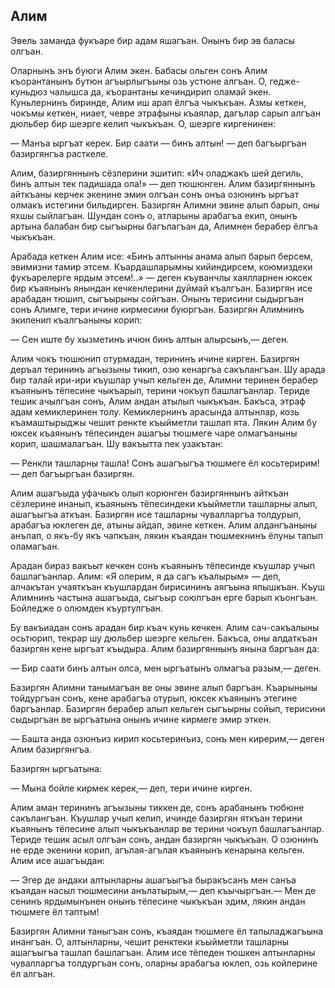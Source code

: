 ## Алим

Эвель заманда фукъаре бир адам яшагъан.
Онынъ бир эв баласы олгъан.

Оларнынъ энъ буюги Алим экен.
Бабасы ольген сонъ Алим къорантанынъ бутюн агъырлыгъыны озь устюне алгъан.
О, гедже-куньдюз чалышса да, къорантаны кечиндирип оламай экен.
Куньлернинъ биринде, Алим иш арап ёлгъа чыкъкъан.
Азмы кеткен, чокъмы кеткен, ниает, чевре этрафыны къаялар, дагълар сарып алгъан дюльбер бир шеэрге келип чыкъкъан.
О, шеэрге киргенинен:

— Манъа ыргъат керек.
Бир саати — бинъ алтын! — деп багъыргъан базиргянгъа расткеле.

Алим, базиргяннынъ сёзлерини эшитип: «Ич оладжакъ шей дегиль, бинъ алтын тек падишада ола!» — деп тюшюнген.
Алим базиргяннынъ айткъаны керчек экенине эмин олгъан сонъ онъа озюнинъ ыргъат олмакъ истегини бильдирген.
Базиргян Алимни эвине алып барып, оны яхшы сыйлагъан.
Шундан сонъ о, атларыны арабагъа екип, онынъ артына балабан бир сыгъырны багълагъан да, Алимнен берабер ёлгъа чыкъкъан.

Арабада кеткен Алим исе: «Бинъ алтынны анама алып барып берсем, эвимизни тамир этсем.
Къардашларымны кийиндирсем, коюмиздеки фукъарелерге ярдым этсем!..» — деген къуванчлы хаялларнен юксек бир къаянынъ янындан кечкенлерини дуймай къалгъан.
Базиргян исе арабадан тюшип, сыгъырыны сойгъан.
Онынъ терисини сыдыргъан сонъ Алимге, тери ичине кирмесини буюргъан.
Базиргян Алимнинъ экиленип къалгъаныны корип:

— Сен иште бу хызметинъ ичюн бинъ алтын алырсынъ,— деген.

Алим чокъ тюшюнип отурмадан, терининъ ичине кирген.
Базиргян деръал терининъ агъызыны тикип, озю кенаргъа сакълангъан.
Шу арада бир талай ири-ири къушлар учып кельген де, Алимни теринен берабер къаянынъ тёпесине чыкъарып, терини чокъуп башлагъанлар.
Териде тешик ачылгъан сонъ, Алим андан атылып чыкъкъан.
Бакъса, этраф адам кемиклеринен толу.
Кемиклернинъ арасында алтынлар, козь къамаштырыджы чешит ренкте къыйметли ташлап ята.
Лякин Алим бу юксек къаянынъ тёпесинден ашагъы тюшмеге чаре олмагъаныны корип, шашмалагъан.
Шу вакъытта пек узакътан:

— Ренкли ташларны ташла!
Сонъ ашагъыгъа тюшмеге ёл косьтеририм! — деп багъыргъан базиргян.

Алим ашагъыда уфачыкъ олып корюнген базиргяннынъ айткъан сёзлерине инанып, къаянынъ тёпесиндеки къыйметли ташларны алып, ашагъыгъа аткъан.
Базиргян исе ташларны чувалларгъа толдурып, арабагъа юклеген де, атыны айдап, эвине кеткен.
Алим алдангъаныны анълап, о якъ-бу якъ чапкъан, лякин къаядан тюшмекнинъ ёлуны тапып оламагъан.

Арадан бираз вакъыт кечкен сонъ къаянынъ тёпесинде къушлар учып башлагъанлар.
Алим: «Я олерим, я да сагъ къалырым» — деп, алчакътан учаяткъан къушлардан бирисининъ аягъына япышкъан.
Къуш Алимнинъ частына ашагъыда, сыгъыр союлгъан ерге барып къонгъан.
Бойледже о олюмден къуртулгъан.

Бу вакъиадан сонъ арадан бир къач кунь кечкен.
Алим сач-сакъалыны осьтюрип, текрар шу дюльбер шеэрге кельген.
Бакъса, оны алдаткъан базиргян кене ыргъат къыдыра.
Алим базиргяннынъ янына баргъан да:

— Бир саати бинъ алтын олса, мен ыргъатынъ олмагъа разым,— деген.

Базиргян Алимни танымагъан ве оны эвине алып баргъан.
Къарыныны тойдургъан сонъ, кене арабагъа отурып, юксек къаянынъ этегине баргъанлар.
Базиргян берабер алып кельген сыгъырны сойып, терисини сыдыргъан ве ыргъатына онынъ ичине кирмеге эмир эткен.

— Башта анда озюнъиз кирип косьтеринъиз, сонъ мен кирерим,— деген Алим базиргянгъа.

Базиргян ыргъатына:

— Мына бойле кирмек керек,— деп, тери ичине кирген.

Алим аман терининъ агъызыны тиккен де, сонъ арабанынъ тюбюне сакълангъан.
Къушлар учып келип, ичинде базиргян яткъан терини къаянынъ тёпесине алып чыкъкъанлар ве терини чокъуп башлагъанлар.
Териде тешик асыл олгъан сонъ, андан базиргян чыкъкъан.
О озюнинъ не ерде экенини корип, агълая-агълая къаянынъ кенарына кельген.
Алим исе ашагъыдан:

— Эгер де андаки алтынларны ашагъыгъа быракъсанъ мен санъа къаядан насыл тюшмесини анълатырым,— деп къычыргъан.— Мен де сенинъ ярдымынънен онынъ тёпесине чыкъкъан эдим, лякин андан тюшмеге ёл таптым!

Базиргян Алимни таныгъан сонъ, къаядан тюшмеге ёл тапыладжагъына инангъан.
О, алтынларны, чешит ренктеки къыйметли ташларны ашагъыгъа ташлап башлагъан.
Алим исе тёпеден тюшкен алтынларны чувалларгъа толдургъан сонъ, оларны арабагъа юклеп, озь койлерине ёл алгъан.
